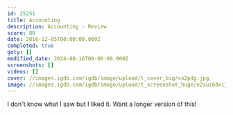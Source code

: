 ```yaml
---
id: 25251
title: Accounting
description: Accounting - Review
score: 80
date: 2016-12-05T00:00:00.000Z
completed: true
goty: []
modified_date: 2024-08-16T00:00:00.000Z
screenshots: []
videos: []
cover: //images.igdb.com/igdb/image/upload/t_cover_big/co2pdg.jpg
image: //images.igdb.com/igdb/image/upload/t_screenshot_huge/e2sui68xijb5xq8fam1t.jpg
---
```

I don't know what I saw but I liked it. Want a longer version of this!